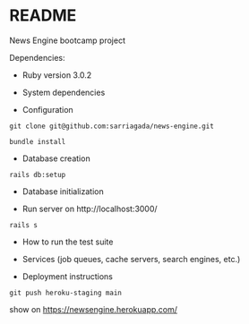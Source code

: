 # README

News Engine bootcamp project

Dependencies:

* Ruby version
3.0.2

* System dependencies

* Configuration

`git clone git@github.com:sarriagada/news-engine.git`

`bundle install`

* Database creation

`rails db:setup`

* Database initialization

* Run server on http://localhost:3000/

`rails s`

* How to run the test suite

* Services (job queues, cache servers, search engines, etc.)

* Deployment instructions

`git push heroku-staging main`

show on https://newsengine.herokuapp.com/
